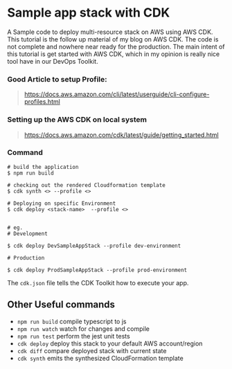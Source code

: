# Sample app stack with CDK

A Sample code to deploy multi-resource stack on AWS using AWS CDK.
This tutorial is the follow up material of my blog on AWS CDK. The code is not complete and nowhere near ready for the production.
The main intent of this tutorial is get started with AWS CDK, which in my opinion is really nice tool have in our DevOps Toolkit.


### Good Article to setup Profile:
> https://docs.aws.amazon.com/cli/latest/userguide/cli-configure-profiles.html


### Setting up the AWS CDK on local system
> https://docs.aws.amazon.com/cdk/latest/guide/getting_started.html


### Command 
```
# build the application
$ npm run build

# checking out the rendered Cloudformation template
$ cdk synth <> --profile <>

# Deploying on specific Environment
$ cdk deploy <stack-name>  --profile <>


# eg.
# Development

$ cdk deploy DevSampleAppStack --profile dev-environment

# Production

$ cdk deploy ProdSampleAppStack --profile prod-environment

```




The `cdk.json` file tells the CDK Toolkit how to execute your app.

## Other Useful commands

 * `npm run build`   compile typescript to js
 * `npm run watch`   watch for changes and compile
 * `npm run test`    perform the jest unit tests
 * `cdk deploy`      deploy this stack to your default AWS account/region
 * `cdk diff`        compare deployed stack with current state
 * `cdk synth`       emits the synthesized CloudFormation template



